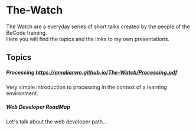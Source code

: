# The-Watch  
The Watch are a everyday series of short talks created by the people of the BeCode training.  
Here you will find the topics and the links to my own presentations.

## Topics  

##### Processing   https://amaliarvm.github.io/The-Watch/Processing.pdf 
Very simple introduction to processing in the context of a learning environment.

##### Web Developer RoadMap  
Let's talk about the web developer path...  



